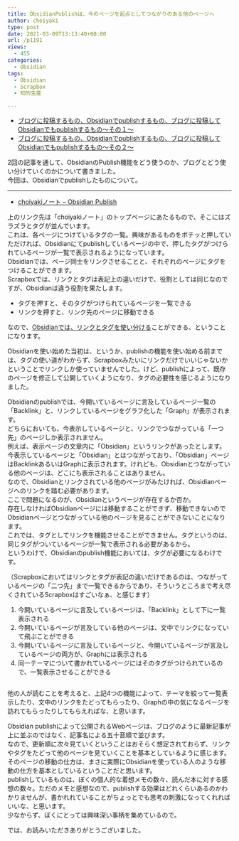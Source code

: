 ```yaml
---
title: ObsidianPublishは、今のページを起点としてつながりのある他のページへ
author: choiyaki
type: post
date: 2021-03-09T13:13:40+00:00
url: /p1191
views:
  - 455
categories:
  - Obsidian
tags:
  - Obsidian
  - Scrapbox
  - 知的生産

---
```

  * [ブログに投稿するもの、Obsidianでpublishするもの、ブログに投稿してObsidianでもpublishするもの〜その１〜][1]
  * [ブログに投稿するもの、Obsidianでpublishするもの、ブログに投稿してObsidianでもpublishするもの〜その２〜][2]

2回の記事を通して、ObsidianのPublish機能をどう使うのか、ブログとどう使い分けていくのかについて書きました。  
今回は、Obsidianでpublishしたものについて。

* * *

  * [choiyakiノート &#8211; Obsidian Publish][3]

上のリンク先は「choiyakiノート」のトップページにあたるもので、そこにはズラズラとタグが並んでいます。  
これは、各ページにつけているタグの一覧。興味があるものをポチッと押していただければ、Obsidianにてpublishしているページの中で、押したタグがつけられているページが一覧で表示されるようになっています。  
Obsidianでは、ページ同士をリンクさせることと、それぞれのページにタグをつけることができます。  
Scrapboxでは、リンクとタグは表記上の違いだけで、役割としては同じなのですが、Obsidianは違う役割を果たします。

  * タグを押すと、そのタグがつけられているページを一覧できる
  * リンクを押すと、リンク先のページに移動できる

なので、[Obsidianでは、リンクとタグを使い分ける][4]ことができる、ということになります。

Obsidianを使い始めた当初は、というか、publishの機能を使い始める前までは、タグの使い道がわからず、Scrapboxみたいにリンクだけでいいじゃないかということでリンクしか使っていませんでした。けど、publishによって、既存のページを修正して公開していくようになり、タグの必要性を感じるようになりました。

Obsidianのpublishでは、今開いているページに言及しているページ一覧の「Backlink」と、リンクしているページをグラフ化した「Graph」が表示されます。  
どちらにおいても、今表示しているページと、リンクでつながっている「一つ先」のページしか表示されません。  
例えば、表示ページの文章内に「Obsidian」というリンクがあったとします。  
今表示しているページと「Obsidian」とはつながっており、「Obsidian」ページはBacklinkあるいはGraphに表示されます。けれども、Obsidianとつながっている他のページは、どこにも表示されることはありません。  
なので、Obsidianとリンクされている他のページがみたければ、Obsidianページへのリンクを踏む必要があります。  
ここで問題になるのが、Obsidianというページが存在するか否か。  
存在しなければObsidianページには移動することができず、移動できないのでObsidianページとつながっている他のページを見ることができないことになります。  
これでは、タグとしてリンクを機能させることができません。タグというのは、同じタグがついているページが一覧で表示される必要があるから。  
というわけで、Obsidianのpublish機能においては、タグが必要になるわけです。

（Scrapboxにおいてはリンクとタグが表記の違いだけであるのは、つながっているページの「二つ先」まで一覧できるからであり、そういうところまで考え尽くされているScrapboxはすごいなぁ、と感じます）

  1. 今開いているページに言及しているページは、「Backlink」として下に一覧表示される
  2. 今開いているページが言及している他のページは、文中でリンクになっていて飛ぶことができる
  3. 今開いているページに言及しているページと、今開いているページが言及しているページの両方が、Graphには表示される
  4. 同一テーマについて書かれているページにはそのタグがつけられているので、一覧表示させることができる

<img src="https://i0.wp.com/i.gyazo.com/76ea3ea5f9f9e8c11e5a6a6d31e7a881.png?w=660&#038;ssl=1" alt="" data-recalc-dims="1" /> 

他の人が読むことを考えると、上記4つの機能によって、テーマを絞って一覧表示したり、文中のリンクをたどってもらったり、Graphの中の気になるページを訪れてもらったりしてもらえればな、と思います。

Obsidian publishによって公開されるWebページは、ブログのように最新記事が上に並ぶのではなく、記事名による五十音順で並びます。  
なので、更新順に次々見ていくということはおそらく想定されておらず、リンクやタグをたどって他のページを見ていくことを基本としているように感じます。  
そのページの移動の仕方は、まさに実際にObsidianを使っている人のような移動の仕方を基本としているということだと思います。  
publishしているものは、ぼくの個人的な着想メモの数々、読んだ本に対する感想の数々。ただのメモと感想なので、publishする効果はどれくらいあるのかわかりませんが、書かれれていることがちょっとでも思考の刺激になってくれればいいな、と思います。  
少なからず、ぼくにとっては興味深い事柄を集めているので。

では、お読みいただきありがとうございました。

 [1]: https://choiyaki.com/?p=1178
 [2]: https://choiyaki.com/?p=1183
 [3]: https://publish.obsidian.md/choiyaki/
 [4]: https://publish.obsidian.md/choiyaki/Published/Obsidian%E3%81%A7%E3%81%AF%E3%80%81%E3%83%AA%E3%83%B3%E3%82%AF%E3%81%A8%E3%82%BF%E3%82%B0%E3%82%92%E4%BD%BF%E3%81%84%E5%88%86%E3%81%91%E3%82%8B